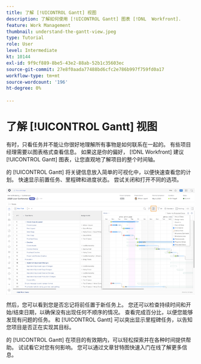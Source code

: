 ```yaml
---
title: 了解 [!UICONTROL Gantt] 视图
description: 了解如何使用 [!UICONTROL Gantt] 图表 [!DNL  Workfront].
feature: Work Management
thumbnail: understand-the-gantt-view.jpeg
type: Tutorial
role: User
level: Intermediate
kt: 10144
exl-id: 9f9cf889-8be5-43e2-88ab-52b1c35603ec
source-git-commit: 27e8f0aada77488bd6cfc2e786b997f759fd0a17
workflow-type: tm+mt
source-wordcount: '196'
ht-degree: 0%

---
```


# 了解 [!UICONTROL Gantt] 视图

有时，只看任务并不能让你很好地理解所有事物是如何联系在一起的。 有些项目经理需要以图表格式查看信息。 如果这是你的偏好， [!DNL Workfront] 建议 [!UICONTROL Gantt] 图表，让您直观地了解项目的整个时间轴。

的 [!UICONTROL Gantt] 将关键信息放入简单的可视化中，以便快速查看您的计划。 快速显示前置任务、里程碑和进度状态。 尝试关闭和打开不同的选项。

![[!UICONTROL Gantt] 图表](assets/planner-fund-gantt.png)

然后，您可以看到您是否忘记将前任置于新任务上。 您还可以检查持续时间和开始/结束日期，以确保没有出现任何不顺序的情况。 查看完成百分比，以便您能够发现有问题的任务。 和 [!UICONTROL Gantt] 可以突出显示里程碑任务，以告知您项目是否正在实现其目标。

<!---
this paragraph needs an article URL
--->

的 [!UICONTROL Gantt] 在项目的有效期内，可以轻松探索并在各种时间提供帮助。 试试看它对您有何影响。 您可以通过文章甘特图快速入门在线了解更多信息。

<!---
Getting started with the Gantt chart
Overview of the project critical path
--->
